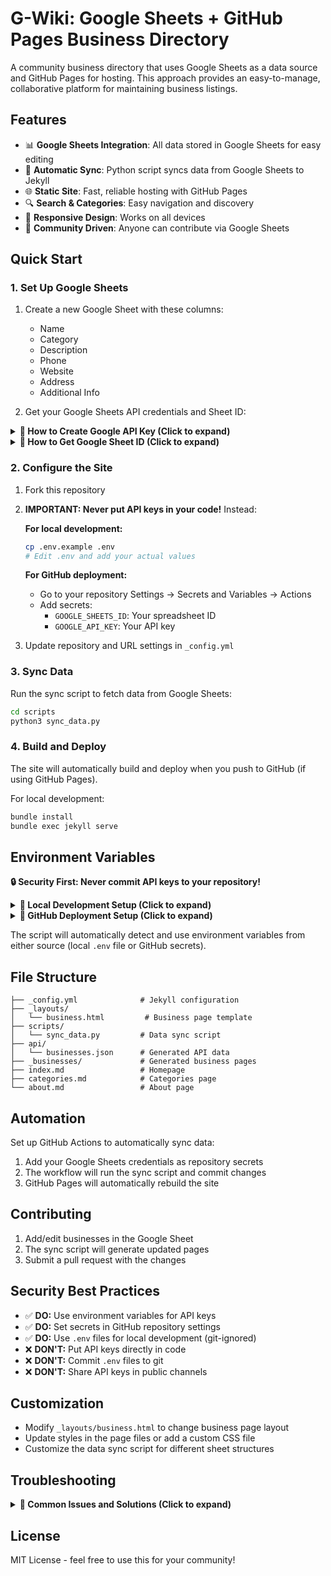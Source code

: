 # G-Wiki: Google Sheets + GitHub Pages Business Directory

A community business directory that uses Google Sheets as a data source and GitHub Pages for hosting. This approach provides an easy-to-manage, collaborative platform for maintaining business listings.

## Features

- 📊 **Google Sheets Integration**: All data stored in Google Sheets for easy editing
- 🔄 **Automatic Sync**: Python script syncs data from Google Sheets to Jekyll
- 🌐 **Static Site**: Fast, reliable hosting with GitHub Pages
- 🔍 **Search & Categories**: Easy navigation and discovery
- 📱 **Responsive Design**: Works on all devices
- 👥 **Community Driven**: Anyone can contribute via Google Sheets

## Quick Start

### 1. Set Up Google Sheets

1. Create a new Google Sheet with these columns:
   - Name
   - Category
   - Description
   - Phone
   - Website
   - Address
   - Additional Info

2. Get your Google Sheets API credentials and Sheet ID:

<details>
<summary><strong>📝 How to Create Google API Key (Click to expand)</strong></summary>

#### Step-by-Step Guide to Create Google Sheets API Key

1. **Go to Google Cloud Console**
   - Visit [Google Cloud Console](https://console.cloud.google.com/)
   - Sign in with your Google account

2. **Create or Select a Project**
   - Click the project dropdown at the top
   - Either select an existing project or click "New Project"
   - If creating new: Give it a name like "G-Wiki Business Directory"

3. **Enable Google Sheets API**
   - In the left sidebar, go to "APIs & Services" → "Library"
   - Search for "Google Sheets API"
   - Click on it and press "Enable"

4. **Create API Credentials**
   - Go to "APIs & Services" → "Credentials"
   - Click "Create Credentials" → "API Key"
   - Copy the generated API key immediately
   - **Important**: Keep this key secure and never share it publicly

5. **Restrict the API Key (Recommended)**
   - Click on the pencil icon next to your new API key
   - Under "Application restrictions": Choose "HTTP referrers" if using for web
   - Under "API restrictions": Select "Restrict key" and choose "Google Sheets API"
   - Save the restrictions

6. **Test Your API Key**
   - You can test it works by visiting: 
   ```
   https://sheets.googleapis.com/v4/spreadsheets/YOUR_SHEET_ID/values/Sheet1?key=YOUR_API_KEY
   ```

</details>

<details>
<summary><strong>🔗 How to Get Google Sheet ID (Click to expand)</strong></summary>

#### Finding Your Google Sheet ID

The Google Sheet ID is found in the URL of your spreadsheet:

**Example URL:**
```
https://docs.google.com/spreadsheets/d/1BxiMVs0XRA5nFMdKvBdBZjgmUUqptlbs74OgvE2upms/edit#gid=0
```

**The Sheet ID is the long string between `/d/` and `/edit`:**
```
1BxiMVs0XRA5nFMdKvBdBZjgmUUqptlbs74OgvE2upms
```

#### Steps to Get Sheet ID:

1. **Open your Google Sheet**
   - Go to [Google Sheets](https://sheets.google.com)
   - Open the spreadsheet you want to use

2. **Copy the URL**
   - Look at the address bar in your browser
   - Copy the entire URL

3. **Extract the Sheet ID**
   - Find the part between `/spreadsheets/d/` and `/edit`
   - This long string of letters and numbers is your Sheet ID

4. **Make Your Sheet Public (Required for API Access)**
   - Click "Share" button in your Google Sheet
   - Click "Change to anyone with the link"
   - Set permission to "Viewer"
   - Click "Done"

**Note**: Your sheet must be publicly readable for the API to access it, but others won't be able to edit without permissions.

</details>

### 2. Configure the Site

1. Fork this repository
2. **IMPORTANT: Never put API keys in your code!** Instead:
   
   **For local development:**
   ```bash
   cp .env.example .env
   # Edit .env and add your actual values
   ```
   
   **For GitHub deployment:**
   - Go to your repository Settings → Secrets and Variables → Actions
   - Add secrets:
     - `GOOGLE_SHEETS_ID`: Your spreadsheet ID
     - `GOOGLE_API_KEY`: Your API key

3. Update repository and URL settings in `_config.yml`

### 3. Sync Data

Run the sync script to fetch data from Google Sheets:

```bash
cd scripts
python3 sync_data.py
```

### 4. Build and Deploy

The site will automatically build and deploy when you push to GitHub (if using GitHub Pages).

For local development:
```bash
bundle install
bundle exec jekyll serve
```

## Environment Variables

**🔒 Security First: Never commit API keys to your repository!**

<details>
<summary><strong>🔧 Local Development Setup (Click to expand)</strong></summary>

#### Setting Up Environment Variables Locally

1. **Copy the example file:**
   ```bash
   cp .env.example .env
   ```

2. **Edit the `.env` file:**
   ```bash
   # Open in your preferred editor
   nano .env
   # or
   code .env
   ```

3. **Add your actual values:**
   ```env
   GOOGLE_SHEETS_ID=your_actual_sheet_id_here
   GOOGLE_API_KEY=your_actual_api_key_here
   ```

4. **Verify the file is git-ignored:**
   - The `.env` file should already be in `.gitignore`
   - This prevents accidentally committing your secrets

5. **Test your setup:**
   ```bash
   # Activate virtual environment
   source .venv/bin/activate
   
   # Run the sync script
   python scripts/sync_data.py
   ```

</details>

<details>
<summary><strong>🚀 GitHub Deployment Setup (Click to expand)</strong></summary>

#### Setting Up Repository Secrets for GitHub Actions

1. **Go to Repository Settings:**
   - Navigate to your GitHub repository
   - Click on "Settings" tab
   - Go to "Secrets and variables" → "Actions"

2. **Add Repository Secrets:**
   - Click "New repository secret"
   - Add the following secrets:

   **Secret 1:**
   - Name: `GOOGLE_SHEETS_ID`
   - Value: Your Google Sheet ID (the long string from the URL)

   **Secret 2:**
   - Name: `GOOGLE_API_KEY`
   - Value: Your Google API key

3. **Verify Secrets are Set:**
   - You should see both secrets listed (values will be hidden)
   - GitHub Actions can now access these during automated builds

4. **Set up GitHub Pages:**
   - In repository Settings → Pages
   - Source: "Deploy from a branch"
   - Branch: `main` (or your default branch)
   - Folder: `/ (root)`

</details>

The script will automatically detect and use environment variables from either source (local `.env` file or GitHub secrets).

## File Structure

```
├── _config.yml              # Jekyll configuration
├── _layouts/
│   └── business.html         # Business page template
├── scripts/
│   └── sync_data.py         # Data sync script
├── api/
│   └── businesses.json      # Generated API data
├── _businesses/             # Generated business pages
├── index.md                 # Homepage
├── categories.md            # Categories page
└── about.md                 # About page
```

## Automation

Set up GitHub Actions to automatically sync data:

1. Add your Google Sheets credentials as repository secrets
2. The workflow will run the sync script and commit changes
3. GitHub Pages will automatically rebuild the site

## Contributing

1. Add/edit businesses in the Google Sheet
2. The sync script will generate updated pages
3. Submit a pull request with the changes

## Security Best Practices

- ✅ **DO:** Use environment variables for API keys
- ✅ **DO:** Set secrets in GitHub repository settings
- ✅ **DO:** Use `.env` files for local development (git-ignored)
- ❌ **DON'T:** Put API keys directly in code
- ❌ **DON'T:** Commit `.env` files to git
- ❌ **DON'T:** Share API keys in public channels

## Customization

- Modify `_layouts/business.html` to change business page layout
- Update styles in the page files or add a custom CSS file
- Customize the data sync script for different sheet structures

## Troubleshooting

<details>
<summary><strong>🐛 Common Issues and Solutions (Click to expand)</strong></summary>

### API Key Issues

**Problem**: Getting 403 or 400 errors when running sync script
**Solutions**:
- Verify your Google Sheet is publicly readable (Share → Anyone with link → Viewer)
- Check that Google Sheets API is enabled in Google Cloud Console
- Ensure API key is correctly set in environment variables
- Try creating a new API key if the current one isn't working

### Sheet ID Issues

**Problem**: "Spreadsheet not found" error
**Solutions**:
- Double-check the Sheet ID is correctly extracted from the URL
- Ensure the Sheet ID in your `.env` file doesn't have extra spaces or characters
- Verify the sheet exists and is accessible

### Environment Variable Issues

**Problem**: Script can't find API key or Sheet ID
**Solutions**:
- Verify `.env` file exists and has correct variable names
- Check that you're running the script from the correct directory
- For GitHub Actions, ensure repository secrets are named exactly `GOOGLE_SHEETS_ID` and `GOOGLE_API_KEY`

### Jekyll Build Issues

**Problem**: Site not updating after running sync script
**Solutions**:
- Check if Jekyll collections are properly configured in `_config.yml`
- Restart Jekyll server: `bundle exec jekyll serve`
- Verify generated files exist in `_businesses/` directory

### Data Not Updating

**Problem**: Website shows old data even after sync
**Solutions**:
- Clear browser cache (Ctrl+F5 or Cmd+Shift+R)
- Check if API endpoint `http://localhost:4000/api/businesses.json` shows updated data
- Restart Jekyll development server
- For GitHub Pages, wait a few minutes for deployment to complete

</details>

## License

MIT License - feel free to use this for your community!
